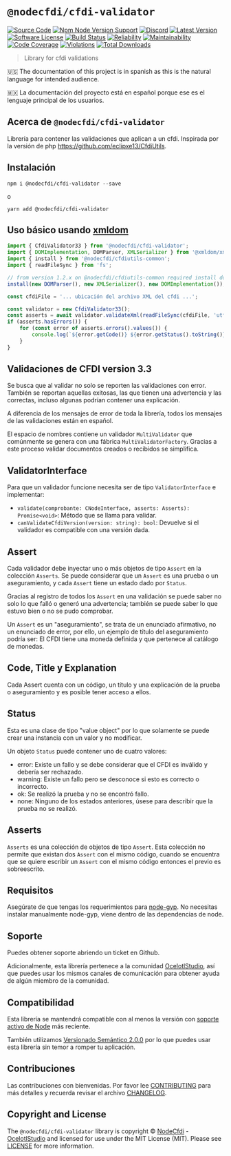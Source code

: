 # `@nodecfdi/cfdi-validator`

[![Source Code][badge-source]][source]
[![Npm Node Version Support][badge-node-version]][node-version]
[![Discord][badge-discord]][discord]
[![Latest Version][badge-release]][release]
[![Software License][badge-license]][license]
[![Build Status][badge-build]][build]
[![Reliability][badge-reliability]][reliability]
[![Maintainability][badge-maintainability]][maintainability]
[![Code Coverage][badge-coverage]][coverage]
[![Violations][badge-violations]][violations]
[![Total Downloads][badge-downloads]][downloads]

> Library for cfdi validations

:us: The documentation of this project is in spanish as this is the natural language for intended audience.

:mexico: La documentación del proyecto está en español porque ese es el lenguaje principal de los usuarios.

## Acerca de `@nodecfdi/cfdi-validator`

Librería para contener las validaciones que aplican a un cfdi. Inspirada por la versión de
php <https://github.com/eclipxe13/CfdiUtils>.

## Instalación

```shell
npm i @nodecfdi/cfdi-validator --save
```

o

```shell
yarn add @nodecfdi/cfdi-validator
```

## Uso básico usando [xmldom]('https://www.npmjs.com/package/@xmldom/xmldom')

```typescript
import { CfdiValidator33 } from '@nodecfdi/cfdi-validator';
import { DOMImplementation, DOMParser, XMLSerializer } from '@xmldom/xmldom';
import { install } from '@nodecfdi/cfdiutils-common';
import { readFileSync } from 'fs';

// from version 1.2.x on @nodecfdi/cfdiutils-common required install dom resolution
install(new DOMParser(), new XMLSerializer(), new DOMImplementation());

const cfdiFile = '... ubicación del archivo XML del cfdi ...';

const validator = new CfdiValidator33();
const asserts = await validator.validateXml(readFileSync(cfdiFile, 'utf-8'));
if (asserts.hasErrors()) {
    for (const error of asserts.errors().values()) {
        console.log(`${error.getCode()} ${error.getStatus().toString()} ${error.getTitle()} => ${error.getExplanation()}`)
    }
}
```

## Validaciones de CFDI version 3.3

Se busca que al validar no solo se reporten las validaciones con error. También se reportan aquellas exitosas, las que
tienen una advertencia y las correctas, incluso algunas podrían contener una explicación.

A diferencia de los mensajes de error de toda la librería, todos los mensajes de las validaciones están en español.

El espacio de nombres contiene un validador `MultiValidator` que comúnmente se genera con una fábrica
`MultiValidatorFactory`. Gracias a este proceso validar documentos creados o recibidos se simplifica.

## ValidatorInterface

Para que un validador funcione necesita ser de tipo `ValidatorInterface` e implementar:

- `validate(comprobante: CNodeInterface, asserts: Asserts): Promise<void>`: Método que se llama para validar.
- `canValidateCfdiVersion(version: string): bool`: Devuelve si el validador es compatible con una versión dada.

## Assert

Cada validador debe inyectar uno o más objetos de tipo `Assert` en la colección `Asserts`. Se puede considerar que
un `Assert` es una prueba o un aseguramiento, y cada `Assert` tiene un estado dado por `Status`.

Gracias al registro de todos los `Assert` en una validación se puede saber no solo lo que falló o generó una
advertencia; también se puede saber lo que estuvo bien o no se pudo comprobar.

Un `Assert` es un "aseguramiento", se trata de un enunciado afirmativo, no un enunciado de error, por ello, un ejemplo
de título del aseguramiento podría ser: El CFDI tiene una moneda definida y que pertenece al catálogo de monedas.

## Code, Title y Explanation

Cada Assert cuenta con un código, un título y una explicación de la prueba o aseguramiento y es posible tener acceso a
ellos.

## Status

Esta es una clase de tipo "value object" por lo que solamente se puede crear una instancia con un valor y no modificar.

Un objeto `Status` puede contener uno de cuatro valores:

- error: Existe un fallo y se debe considerar que el CFDI es inválido y debería ser rechazado.
- warning: Existe un fallo pero se desconoce si esto es correcto o incorrecto.
- ok: Se realizó la prueba y no se encontró fallo.
- none: Ninguno de los estados anteriores, úsese para describir que la prueba no se realizó.

## Asserts

`Asserts` es una colección de objetos de tipo `Assert`. Esta colección no permite que existan dos `Assert` con el mismo
código, cuando se encuentra que se quiere escribir un `Assert` con el mismo código entonces el previo es sobreescrito.

## Requisitos

Asegúrate de que tengas los requerimientos para [node-gyp](https://github.com/TooTallNate/node-gyp#installation). No
necesitas instalar manualmente node-gyp, viene dentro de las dependencias de node.

## Soporte

Puedes obtener soporte abriendo un ticket en Github.

Adicionalmente, esta librería pertenece a la comunidad [OcelotlStudio](https://ocelotlstudio.com), así que puedes usar los mismos canales de comunicación para obtener ayuda de algún miembro de la comunidad.

## Compatibilidad

Esta librería se mantendrá compatible con al menos la versión con
[soporte activo de Node](https://nodejs.org/es/about/releases/) más reciente.

También utilizamos [Versionado Semántico 2.0.0](https://semver.org/lang/es/) por lo que puedes usar esta librería sin temor a romper tu aplicación.

## Contribuciones

Las contribuciones con bienvenidas. Por favor lee [CONTRIBUTING][] para más detalles y recuerda revisar el archivo [CHANGELOG][].

## Copyright and License

The `@nodecfdi/cfdi-validator` library is copyright © [NodeCfdi](https://github.com/nodecfdi) - [OcelotlStudio](https://ocelotlstudio.com) and licensed for use under the MIT License (MIT). Please see [LICENSE][] for more information.

[contributing]: https://github.com/nodecfdi/cfdi-validator/blob/main/CONTRIBUTING.md
[changelog]: https://github.com/nodecfdi/cfdi-validator/blob/main/CHANGELOG.md

[source]: https://github.com/nodecfdi/cfdi-validator
[node-version]: https://www.npmjs.com/package/@nodecfdi/cfdi-validator
[discord]: https://discord.gg/AsqX8fkW2k
[release]: https://www.npmjs.com/package/@nodecfdi/cfdi-validator
[license]: https://github.com/nodecfdi/cfdi-validator/blob/main/LICENSE
[build]: https://github.com/nodecfdi/cfdi-validator/actions/workflows/build.yml?query=branch:main
[reliability]:https://sonarcloud.io/component_measures?id=nodecfdi_cfdi-validator&metric=Reliability
[maintainability]: https://sonarcloud.io/component_measures?id=nodecfdi_cfdi-validator&metric=Maintainability
[coverage]: https://sonarcloud.io/component_measures?id=nodecfdi_cfdi-validator&metric=Coverage
[violations]: https://sonarcloud.io/project/issues?id=nodecfdi_cfdi-validator&resolved=false
[downloads]: https://www.npmjs.com/package/@nodecfdi/cfdi-validator

[badge-source]: https://img.shields.io/badge/source-nodecfdi/cfdi--validator-blue.svg?logo=github
[badge-node-version]: https://img.shields.io/node/v/@nodecfdi/cfdi-validator.svg?logo=nodedotjs
[badge-discord]: https://img.shields.io/discord/459860554090283019?logo=discord
[badge-release]: https://img.shields.io/npm/v/@nodecfdi/cfdi-validator.svg?logo=npm
[badge-license]: https://img.shields.io/github/license/nodecfdi/cfdi-validator.svg?logo=open-source-initiative
[badge-build]: https://img.shields.io/github/workflow/status/nodecfdi/cfdi-validator/build/main?logo=github-actions
[badge-reliability]: https://sonarcloud.io/api/project_badges/measure?project=nodecfdi_cfdi-validator&metric=reliability_rating
[badge-maintainability]: https://sonarcloud.io/api/project_badges/measure?project=nodecfdi_cfdi-validator&metric=sqale_rating
[badge-coverage]: https://img.shields.io/sonar/coverage/nodecfdi_cfdi-validator/main?logo=sonarcloud&server=https%3A%2F%2Fsonarcloud.io
[badge-violations]: https://img.shields.io/sonar/violations/nodecfdi_cfdi-validator/main?format=long&logo=sonarcloud&server=https%3A%2F%2Fsonarcloud.io
[badge-downloads]: https://img.shields.io/npm/dm/@nodecfdi/cfdi-validator.svg?logo=npm
